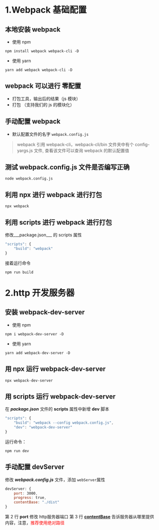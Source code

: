# 1.Webpack 基础配置
## 本地安装 webpack

+ 使用 npm

```
npm install webpack webpack-cli -D
```
+ 使用 yarn
```
yarn add webpack webpack-cli -D
```

## webpack 可以进行 零配置
+ 打包工具，输出后的结果（js 模块）
+ 打包 （支持我们的 js 的模块化）

## 手动配置 webpack
+ 默认配置文件的名字 `webpack.config.js`
> webpack 引用 webpack-cli，webpack-cli/bin 文件夹中有个 config-yargs.js 文件, 查看该文件可以查询 webpack 的默认配置值

## 测试 webpack.config.js 文件是否编写正确
```
node webpack.config.js
```

## 利用 npx 进行 webpack 进行打包
```
npx webpack
```
## 利用 scripts 进行 webpack 进行打包
修改___package.json___ 的 scripts 属性
```javascript
"scripts": {
	"build": "webpack"
}
```
接着运行命令
```
npm run build
```

# 2.http 开发服务器

## 安装 webpack-dev-server
+ 使用 npm
```
npm i webpack-dev-server -D
```

+ 使用 yarn
```
yarn add webpack-dev-server -D
```

## 用 npx 运行 webpack-dev-server
```
npx webpack-dev-server
```

## 用 scripts 运行 webpack-dev-server
在  ___package.json___ 文件的  **scripts**  属性中新增  **dev**  脚本
```javascript
"scripts": {
	"build": "webpack --config webpack.config.js",
	"dev": "webpack-dev-server"
}
```
运行命令：
```
npm run dev
```

## 手动配置 devServer
修改 ___webpack.config.js___ 文件，添加 `webServer`属性
```javascript
devServer: {
	port: 3000,
	progress: true,
	contentBase: "./dist"
}
```
第 2 行 **port** 修改 http服务器端口
第 3 行 [**contentBase**](https://www.webpackjs.com/configuration/dev-server/#devserver-contentbase "contentBase") 告诉服务器从哪里提供内容，注意，<span style="color:red">推荐使用绝对路径</span>